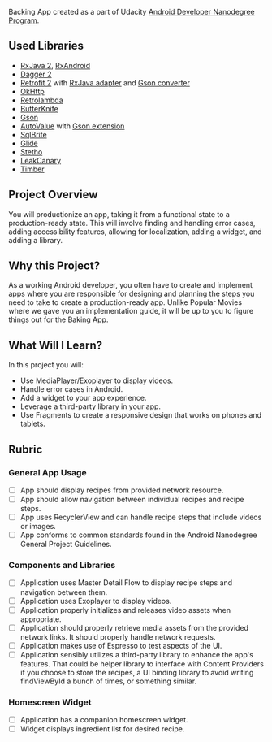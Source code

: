 Backing App created as a part of Udacity [Android Developer Nanodegree Program](https://www.udacity.com/course/android-developer-nanodegree-by-google--nd801).

## Used Libraries
* [RxJava 2](https://github.com/ReactiveX/RxJava), [RxAndroid](https://github.com/ReactiveX/RxAndroid)
* [Dagger 2](https://github.com/google/dagger)
* [Retrofit 2](https://github.com/square/retrofit) with [RxJava adapter](https://github.com/square/retrofit/tree/master/retrofit-adapters/rxjava2) and [Gson converter](https://github.com/square/retrofit/tree/master/retrofit-converters/gson)
* [OkHttp](https://github.com/square/okhttp)
* [Retrolambda](https://github.com/evant/gradle-retrolambda)
* [ButterKnife](https://github.com/JakeWharton/butterknife)
* [Gson](https://github.com/google/gson)
* [AutoValue](https://github.com/google/auto) with [Gson extension](https://github.com/rharter/auto-value-gson)
* [SqlBrite](https://github.com/square/sqlbrite)
* [Glide](https://github.com/bumptech/glide)
* [Stetho](https://github.com/facebook/stetho)
* [LeakCanary](https://github.com/square/leakcanary)
* [Timber](https://github.com/JakeWharton/timber)

## Project Overview
You will productionize an app, taking it from a functional state to a production-ready state. This will involve finding and handling error cases, adding accessibility features, allowing for localization, adding a widget, and adding a library.

## Why this Project?
As a working Android developer, you often have to create and implement apps where you are responsible for designing and planning the steps you need to take to create a production-ready app. Unlike Popular Movies where we gave you an implementation guide, it will be up to you to figure things out for the Baking App.

## What Will I Learn?
In this project you will:
* Use MediaPlayer/Exoplayer to display videos.
* Handle error cases in Android.
* Add a widget to your app experience.
* Leverage a third-party library in your app.
* Use Fragments to create a responsive design that works on phones and tablets.

## Rubric

### General App Usage
- [ ] App should display recipes from provided network resource.
- [ ] App should allow navigation between individual recipes and recipe steps.
- [ ] App uses RecyclerView and can handle recipe steps that include videos or images.
- [ ] App conforms to common standards found in the Android Nanodegree General Project Guidelines.

### Components and Libraries
- [ ] Application uses Master Detail Flow to display recipe steps and navigation between them.
- [ ] Application uses Exoplayer to display videos.
- [ ] Application properly initializes and releases video assets when appropriate.
- [ ] Application should properly retrieve media assets from the provided network links. It should properly handle network requests.
- [ ] Application makes use of Espresso to test aspects of the UI.
- [ ] Application sensibly utilizes a third-party library to enhance the app's features. That could be helper library to interface with Content Providers if you choose to store the recipes, a UI binding library to avoid writing findViewById a bunch of times, or something similar.

### Homescreen Widget
- [ ] Application has a companion homescreen widget.
- [ ] Widget displays ingredient list for desired recipe.